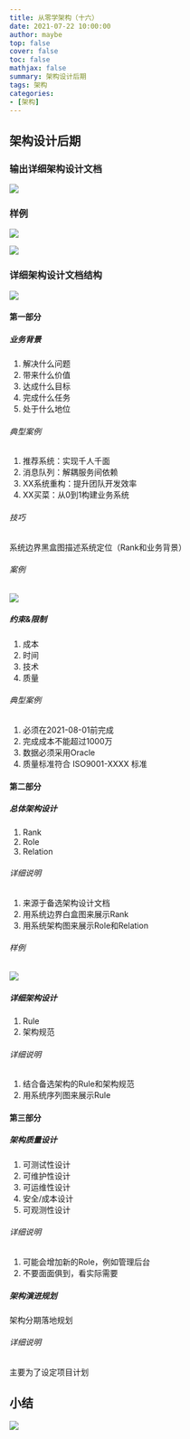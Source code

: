 ```yaml
---
title: 从零学架构（十六）
date: 2021-07-22 10:00:00
author: maybe
top: false
cover: false
toc: false
mathjax: false
summary: 架构设计后期
tags: 架构
categories:
- [架构]
---
```

## 架构设计后期

### 输出详细架构设计文档

![](/medias/assets/architecture/20210722085640.png)

### 样例

![](/medias/assets/architecture/20210722085724.png)

![](/medias/assets/architecture/20210722085854.png)

### 详细架构设计文档结构

![](/medias/assets/architecture/20210722090141.png)

#### 第一部分

##### 业务背景

1. 解决什么问题
2. 带来什么价值
3. 达成什么目标
4. 完成什么任务
5. 处于什么地位

###### 典型案例

1. 推荐系统：实现千人千面
2. 消息队列：解耦服务间依赖
3. XX系统重构：提升团队开发效率
4. XX买菜：从0到1构建业务系统

###### 技巧

系统边界黑盒图描述系统定位（Rank和业务背景）

###### 案例

![](/medias/assets/architecture/20210722102628.png)

##### 约束&限制

1. 成本
2. 时间
3. 技术
4. 质量

###### 典型案例

1. 必须在2021-08-01前完成
2. 完成成本不能超过1000万
3. 数据必须采用Oracle
4. 质量标准符合 ISO9001-XXXX 标准

#### 第二部分

##### 总体架构设计

1. Rank
2. Role
3. Relation

###### 详细说明

1. 来源于备选架构设计文档
2. 用系统边界白盒图来展示Rank
3. 用系统架构图来展示Role和Relation

###### 样例

![](/medias/assets/architecture/20210722103200.png)

##### 详细架构设计

1. Rule
2. 架构规范

###### 详细说明

1. 结合备选架构的Rule和架构规范
2. 用系统序列图来展示Rule

#### 第三部分

##### 架构质量设计

1. 可测试性设计
2. 可维护性设计
3. 可运维性设计
4. 安全/成本设计
5. 可观测性设计

###### 详细说明

1. 可能会增加新的Role，例如管理后台
2. 不要面面俱到，看实际需要

##### 架构演进规划

架构分期落地规划

###### 详细说明

主要为了设定项目计划

## 小结

![](/medias/assets/architecture/架构设计后期.png)
